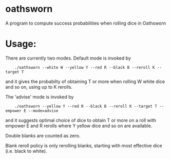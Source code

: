 # oathsworn
A program to compute success probabilities when rolling dice in Oathsworn

# Usage:

There are currently two modes. Default mode is invoked by 

        ./oathsworn --white W --yellow Y --red R --black B --reroll K --target T

and it gives the probabilty of obtaining T or more when rolling W white dice and so on, using up to K rerolls. 

The 'advise' mode is invoked by

        ./oathsworn --yellow Y --red R --black B --reroll K --target T --empower E --mode=advise

and it suggests optimal choice of dice to obtain T or more on a roll with empower E and R rerolls where Y yellow dice and so on are available.

Double blanks are counted as zero.

Blank reroll policy is only rerolling blanks, starting with most effective dice (i.e. black to white).


